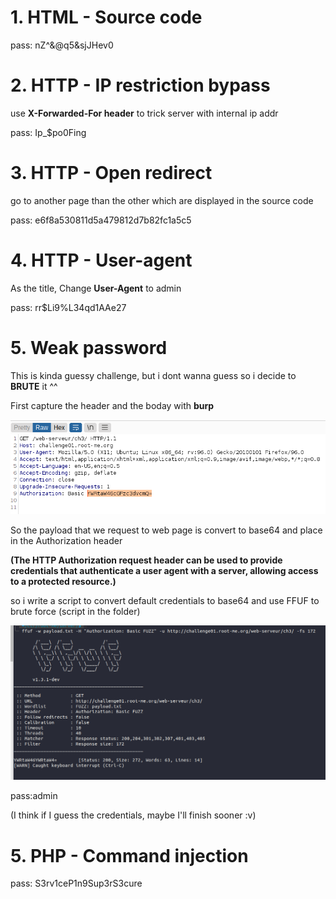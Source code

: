 # 1. HTML - Source code
pass: nZ^&@q5&sjJHev0
# 2. HTTP - IP restriction bypass
use **X-Forwarded-For header** to trick server with internal ip addr

pass: Ip_$po0Fing
# 3. HTTP - Open redirect
go to another page than the other which are displayed in the source code

pass: e6f8a530811d5a479812d7b82fc1a5c5
# 4. HTTP - User-agent
As the title, Change **User-Agent** to admin

pass: rr$Li9%L34qd1AAe27
# 5. Weak password
This is kinda guessy challenge, but i dont wanna guess so i decide to **BRUTE** it ^^

First capture the header and the boday with **burp**

![image info](img/271810551_242364731407511_8256775808442882487_n.png)

So the payload that we request to web page is convert to base64 and place in the Authorization header

**(The HTTP Authorization request header can be used to provide credentials that authenticate a user agent with a server, allowing access to a protected resource.)** 

so i write a script to convert default credentials to base64 and use FFUF to brute force (script in the folder)

![image info](img/271719231_990489488219350_4169317159863269556_n.png)

pass:admin 

(I think if I guess the credentials, maybe I'll finish sooner :v)

# 5. PHP - Command injection
pass: S3rv1ceP1n9Sup3rS3cure